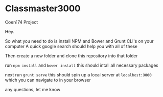 Classmaster3000
===============

Coen174 Project

Hey.

So what you need to do is install NPM and Bower and Grunt CLI's on your computer
A quick google search should help you with all of these

Then create a new folder and clone this repository into that folder

run `npm install` and `bower install`
this should intall all necessary packages

next run `grunt serve`
this should spin up a local server at `localhost:9000` which you can navigate to in your browser

any questions, let me know
